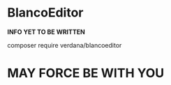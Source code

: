 # BlancoEditor
****INFO YET TO BE WRITTEN****

composer require verdana/blancoeditor

# ****************MAY FORCE BE WITH YOU****************
